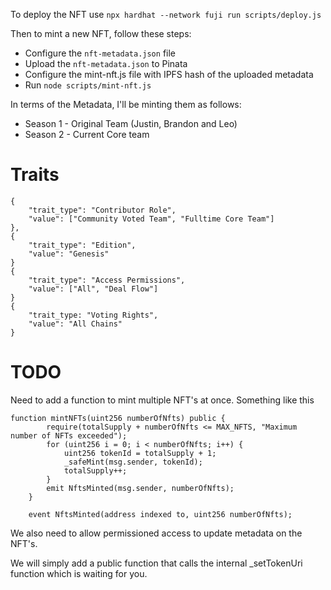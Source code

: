To deploy the NFT use
`npx hardhat --network fuji run scripts/deploy.js`

Then to mint a new NFT, follow these steps:
* Configure the `nft-metadata.json` file
* Upload the `nft-metadata.json` to Pinata
* Configure the mint-nft.js file with IPFS hash of the uploaded metadata
* Run `node scripts/mint-nft.js`

In terms of the Metadata, I'll be minting them as follows:
* Season 1 - Original Team (Justin, Brandon and Leo)
* Season 2 - Current Core team

# Traits
```
{
    "trait_type": "Contributor Role",
    "value": ["Community Voted Team", "Fulltime Core Team"]
},
{
    "trait_type": "Edition",
    "value": "Genesis"
}
{
    "trait_type": "Access Permissions",
    "value": ["All", "Deal Flow"]
}
{
    "trait_type: "Voting Rights",
    "value": "All Chains"
}
```
# TODO
Need to add a function to mint multiple NFT's at once. Something like this

```
function mintNFTs(uint256 numberOfNfts) public {
        require(totalSupply + numberOfNfts <= MAX_NFTS, "Maximum number of NFTs exceeded");
        for (uint256 i = 0; i < numberOfNfts; i++) {
            uint256 tokenId = totalSupply + 1;
            _safeMint(msg.sender, tokenId);
            totalSupply++;
        }
        emit NftsMinted(msg.sender, numberOfNfts);
    }

    event NftsMinted(address indexed to, uint256 numberOfNfts);
```

We also need to allow permissioned access to update metadata on the NFT's.

We will simply add a public function that calls the internal _setTokenUri function which is waiting for you.